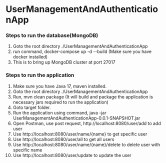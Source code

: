 # UserManagementAndAuthenticationApp

### Steps to run the database(MongoDB)

1. Goto the root directory ./UserManagementAndAuthenticationApp
2. run command, docker-compose up -d --build (Make sure you have docker installed)
3. This is to bring up MongoDB cluster at port 27017

### Steps to run the application

1. Make sure you have Java 17, maven installed.
2. Goto the root directory ./UserManagementAndAuthenticationApp
3. Run, mvn clean package (It will build and package the application is necessary jars required to run the application)
4. Goto target folder.
4. Run the application using command, java -jar UserManagementAndAuthenticationApp-0.0.1-SNAPSHOT.jar
5. Open Postman, use post request, http://localhost:8080/user/add to add user
6. Use http://localhost:8080/user/name/{name} to get specific user
7. Use http://localhost:8080/user/all to get all users
8. Use http://localhost:8080/user/name/{name}/delete to delete user with specific name
9. Use http://localhost:8080/user/update to update the user
